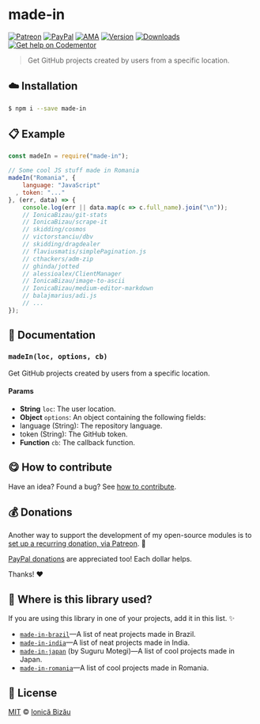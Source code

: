 
# made-in

 [![Patreon](https://img.shields.io/badge/Support%20me%20on-Patreon-%23e6461a.svg)][patreon] [![PayPal](https://img.shields.io/badge/%24-paypal-f39c12.svg)][paypal-donations] [![AMA](https://img.shields.io/badge/ask%20me-anything-1abc9c.svg)](https://github.com/IonicaBizau/ama) [![Version](https://img.shields.io/npm/v/made-in.svg)](https://www.npmjs.com/package/made-in) [![Downloads](https://img.shields.io/npm/dt/made-in.svg)](https://www.npmjs.com/package/made-in) [![Get help on Codementor](https://cdn.codementor.io/badges/get_help_github.svg)](https://www.codementor.io/johnnyb?utm_source=github&utm_medium=button&utm_term=johnnyb&utm_campaign=github)

> Get GitHub projects created by users from a specific location.

## :cloud: Installation

```sh
$ npm i --save made-in
```


## :clipboard: Example



```js
const madeIn = require("made-in");

// Some cool JS stuff made in Romania
madeIn("Romania", {
    language: "JavaScript"
  , token: "..."
}, (err, data) => {
    console.log(err || data.map(c => c.full_name).join("\n"));
    // IonicaBizau/git-stats
    // IonicaBizau/scrape-it
    // skidding/cosmos
    // victorstanciu/dbv
    // skidding/dragdealer
    // flaviusmatis/simplePagination.js
    // cthackers/adm-zip
    // ghinda/jotted
    // alessioalex/ClientManager
    // IonicaBizau/image-to-ascii
    // IonicaBizau/medium-editor-markdown
    // balajmarius/adi.js
    // ...
});
```

## :memo: Documentation


### `madeIn(loc, options, cb)`
Get GitHub projects created by users from a specific location.

#### Params
- **String** `loc`: The user location.
- **Object** `options`: An object containing the following fields:
 - language (String): The repository language.
 - token (String): The GitHub token.
- **Function** `cb`: The callback function.



## :yum: How to contribute
Have an idea? Found a bug? See [how to contribute][contributing].


## :moneybag: Donations

Another way to support the development of my open-source modules is
to [set up a recurring donation, via Patreon][patreon]. :rocket:

[PayPal donations][paypal-donations] are appreciated too! Each dollar helps.

Thanks! :heart:

## :dizzy: Where is this library used?
If you are using this library in one of your projects, add it in this list. :sparkles:


 - [`made-in-brazil`](https://github.com/IonicaBizau/made-in-brazil#readme)—A list of neat projects made in Brazil.
 - [`made-in-india`](https://github.com/IonicaBizau/made-in-india#readme)—A list of neat projects made in India.
 - [`made-in-japan`](https://npmjs.com/package/made-in-japan) (by Suguru Motegi)—A list of cool projects made in Japan.
 - [`made-in-romania`](https://github.com/IonicaBizau/made-in-romania#readme)—A list of cool projects made in Romania.

## :scroll: License

[MIT][license] © [Ionică Bizău][website]

[patreon]: https://www.patreon.com/ionicabizau
[paypal-donations]: https://www.paypal.com/cgi-bin/webscr?cmd=_s-xclick&hosted_button_id=RVXDDLKKLQRJW
[donate-now]: http://i.imgur.com/6cMbHOC.png

[license]: http://showalicense.com/?fullname=Ionic%C4%83%20Biz%C4%83u%20%3Cbizauionica%40gmail.com%3E%20(http%3A%2F%2Fionicabizau.net)&year=2016#license-mit
[website]: http://ionicabizau.net
[contributing]: /CONTRIBUTING.md
[docs]: /DOCUMENTATION.md
